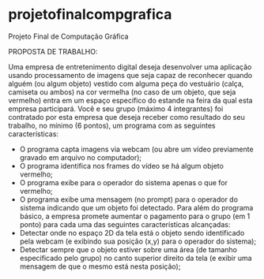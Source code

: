# projetofinalcompgrafica
Projeto Final de Computação Gráfica

PROPOSTA DE TRABALHO:

Uma empresa de entretenimento digital deseja desenvolver uma aplicação usando processamento de imagens que seja capaz de reconhecer quando alguém (ou algum objeto) vestido com alguma peça do vestuário (calça, camiseta ou ambos) na cor vermelha (no caso de um objeto, que seja vermelho) entra em um espaço específico do estande na feira da qual esta empresa participará.
Você e seu grupo (máximo 4 integrantes) foi contratado por esta empresa que deseja receber como resultado do seu trabalho, no mínimo (6 pontos), um programa com as seguintes características:
- O programa capta imagens via webcam (ou abre um vídeo previamente gravado em arquivo no computador);
- O programa identifica nos frames do vídeo se há algum objeto vermelho;
- O programa exibe para o operador do sistema apenas o que for vermelho;
- O programa exibe uma mensagem (no prompt) para o operador do sistema indicando que um objeto foi detectado.
Para além do programa básico, a empresa promete aumentar o pagamento para o grupo (em 1 ponto) para cada uma das seguintes características alcançadas:
- Detectar onde no espaço 2D da tela está o objeto sendo identificado pela webcam (e exibindo sua posição (x,y) para o operador do sistema);
- Detectar sempre que o objeto estiver sobre uma área (de tamanho especificado pelo grupo) no canto superior direito da tela (e exibir uma mensagem de que o mesmo está nesta posição);
